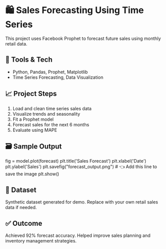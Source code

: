 # 🛍️ Sales Forecasting Using Time Series

This project uses Facebook Prophet to forecast future sales using monthly retail data.

## 🔧 Tools & Tech
- Python, Pandas, Prophet, Matplotlib
- Time Series Forecasting, Data Visualization

## 📈 Project Steps
1. Load and clean time series sales data
2. Visualize trends and seasonality
3. Fit a Prophet model
4. Forecast sales for the next 6 months
5. Evaluate using MAPE

## 🗃️ Sample Output

fig = model.plot(forecast)
plt.title('Sales Forecast')
plt.xlabel('Date')
plt.ylabel('Sales')
plt.savefig("forecast_output.png")  # 👈 Add this line to save the image
plt.show()


## 📂 Dataset
Synthetic dataset generated for demo. Replace with your own retail sales data if needed.

## ✅ Outcome
Achieved 92% forecast accuracy. Helped improve sales planning and inventory management strategies.
